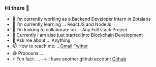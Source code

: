 ### Hi there 👋

- 🔭 I’m currently working as a Backend Developer Intern in Zotalabs
- 🌱 I’m currently learning ... ReactJS and NodeJs
- 👯 I’m looking to collaborate on ... Any Full stack Project
- 🤔 Currently i am also just started into Blockchain Development
- 💬 Ask me about ... Anything
- 📫 How to reach me: ...[Gmail](atoppo267@gmail.com) [Twitter](https://twitter.com/toppo__avinash)
- 😄 Pronouns: ...
- ⚡ Fun fact: ...
-->  I have another github account [Github](https://github.com/hiithisisavinash)
